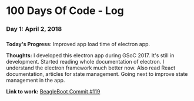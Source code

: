 # 100 Days Of Code - Log

### Day 1: April 2, 2018
##### 

**Today's Progress**: Improved app load time of electron app.

**Thoughts:** I developed this electron app during GSoC 2017. It's still in development. Started reading whole documentation of electron. I understand the electron framework much better now. Also read React documentation, articles for state management. Going next to improve state management in the app.

**Link to work:** [BeagleBoot Commit #119](https://github.com/ravikp7/BeagleBoot/commit/cc2c7351a870e97a62aa92ef515716fd30cc2239)